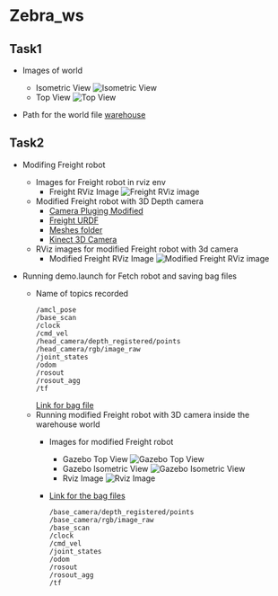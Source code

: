# Zebra_ws

## Task1
* Images of world
  * Isometric View ![Isometric View](https://github.com/Praveen290192/zebra_ws/blob/main/src/fetch_gazebo/fetch_gazebo/images/1.a.IsometricView.PNG) 
  * Top View ![Top View](https://github.com/Praveen290192/zebra_ws/blob/main/src/fetch_gazebo/fetch_gazebo/images/1.a.TopView.PNG)

* Path for the world file
   [warehouse](https://github.com/Praveen290192/zebra_ws/blob/58b5017a102c906ec5d096ca55edf4cb45d9b0bc/src/fetch_gazebo/fetch_gazebo/worlds/warehouse.sdf )

## Task2
* Modifing Freight robot
  * Images for Freight robot in rviz env
    * Freight RViz Image ![Freight RViz image](https://github.com/Praveen290192/zebra_ws/blob/main/src/fetch_gazebo/fetch_gazebo/images/2.a.i%20rviz%20freight%20robot.PNG)
  * Modified Freight robot with 3D Depth camera
    * [Camera Pluging Modified](https://github.com/Praveen290192/zebra_ws/blob/dec17bfbad9dd57e9e4c31447b3e1e735c919021/src/fetch_gazebo/fetch_gazebo/robots/freight.gazebo.xacro)
    * [Freight URDF](https://github.com/Praveen290192/zebra_ws/tree/main/src/fetch_gazebo/fetch_gazebo/models/robots)
    * [Meshes folder](https://github.com/Praveen290192/zebra_ws/tree/main/src/fetch_gazebo/fetch_gazebo/models/meshes)
    * [Kinect 3D Camera](https://github.com/Praveen290192/zebra_ws/tree/main/src/fetch_gazebo/fetch_gazebo/models/kinect)
  * RViz images for modified Freight robot with 3d camera
    * Modified Freight RViz Image ![Modified Freight RViz image](https://github.com/Praveen290192/zebra_ws/blob/main/src/fetch_gazebo/fetch_gazebo/images/2.a.iii%20rviz%20freight_3dcamera.PNG)
     

* Running demo.launch for Fetch robot and saving bag files
  * Name of topics recorded
     ```
     /amcl_pose
     /base_scan
     /clock
     /cmd_vel
     /head_camera/depth_registered/points
     /head_camera/rgb/image_raw
     /joint_states
     /odom
     /rosout
     /rosout_agg
     /tf
     ```
     [Link for bag file](https://drive.google.com/file/d/1AKlEBu3DUtMTTc23wiNYlKvnX_cA93E6/view?usp=sharing)
  * Running modified Freight robot with 3D camera inside the warehouse world
    * Images for modified Freight robot

      * Gazebo Top View ![Gazebo Top View](https://github.com/Praveen290192/zebra_ws/blob/main/src/fetch_gazebo/fetch_gazebo/images/2.c.i%20modified%20Freight%201.PNG)
      * Gazebo Isometric View ![Gazebo Isometric View](https://github.com/Praveen290192/zebra_ws/blob/main/src/fetch_gazebo/fetch_gazebo/images/2.c.i%20modified%20Freight%202.PNG)
      * Rviz Image ![Rviz Image](https://github.com/Praveen290192/zebra_ws/blob/main/src/fetch_gazebo/fetch_gazebo/images/2.c.i%20modified%20Freight%203.PNG)
    
    * [Link for the bag files](https://drive.google.com/file/d/1QUAMrxohTHVWMyMVbbG7K7VK8WKB6rc4/view?usp=sharing)
         ```
        /base_camera/depth_registered/points
        /base_camera/rgb/image_raw
        /base_scan
        /clock
        /cmd_vel
        /joint_states
        /odom
        /rosout
        /rosout_agg
        /tf
         ```
 
